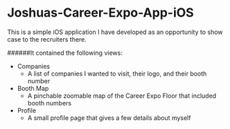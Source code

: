 # Joshuas-Career-Expo-App-iOS

This is a simple iOS application I have developed as an opportunity to show case to the recruiters there.

######It contained the following views:

* Companies 
  - A list of companies I wanted to visit, their logo, and their booth number
* Booth Map
  - A pinchable zoomable map of the Career Expo Floor that included booth numbers
* Profile
  - A small profile page that gives a few details about myself
